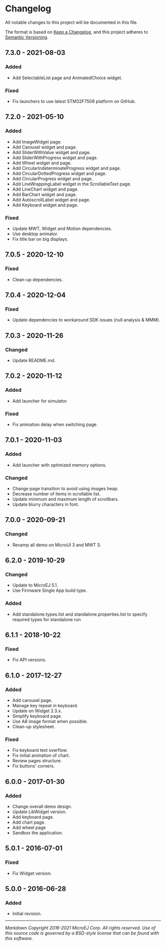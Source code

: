 # Changelog

All notable changes to this project will be documented in this file.

The format is based on [Keep a Changelog](https://keepachangelog.com/en/1.0.0/),
and this project adheres to [Semantic Versioning](https://semver.org/spec/v2.0.0.html).

## 7.3.0 - 2021-08-03

### Added

- Add SelectableList page and AnimatedChoice widget.

### Fixed

- Fix launchers to use latest STM32F7508 platform on GitHub.

## 7.2.0 - 2021-05-10

### Added

- Add ImageWidget page.
- Add Carousel widget and page.
- Add SliderWithValue widget and page.
- Add SliderWithProgress widget and page.
- Add Wheel widget and page.
- Add CircularIndeterminateProgress widget and page.
- Add CircularDottedProgress widget and page.
- Add CircularProgress widget and page.
- Add LineWrappingLabel widget in the ScrollableText page.
- Add LineChart widget and page.
- Add BarChart widget and page.
- Add AutoscrollLabel widget and page.
- Add Keyboard widget and page.

### Fixed

- Update MWT, Widget and Motion dependencies.
- Use desktop animator.
- Fix title bar on big displays.

## 7.0.5 - 2020-12-10

### Fixed

- Clean-up dependencies.

## 7.0.4 - 2020-12-04

### Fixed

- Update dependencies to workaround SDK issues (null analysis & MMM).

## 7.0.3 - 2020-11-26

### Changed

- Update README.md.

## 7.0.2 - 2020-11-12

### Added

- Add launcher for simulator.

### Fixed

- Fix animation delay when switching page.

## 7.0.1 - 2020-11-03

### Added

- Add launcher with optimized memory options.

### Changed

- Change page transition to avoid using images heap.
- Decrease number of items in scrollable list.
- Update minimum and maximum length of scrollbars.
- Update blurry characters in font.

## 7.0.0 - 2020-09-21

### Changed

- Revamp all demo on MicroUI 3 and MWT 3.

## 6.2.0 - 2019-10-29

### Changed

- Update to MicroEJ 5.1.
- Use Firmware Single App build type.

### Added

- Add standalone.types.list and standalone.properties.list to specify required types for standalone run

## 6.1.1 - 2018-10-22

### Fixed

- Fix API versions.

## 6.1.0 - 2017-12-27

### Added

- Add carousel page.
- Manage key repeat in keyboard.
- Update on Widget 2.3.x.
- Simplify keyboard page.
- Use A8 image format when possible.
- Clean-up stylesheet.

### Fixed

- Fix keyboard text overflow.
- Fix initial animation of chart.
- Review pages structure.
- Fix buttons' corners.

## 6.0.0 - 2017-01-30

### Added

- Change overall demo design.
- Update LibWidget version.
- Add keyboard page.
- Add chart page.
- Add wheel page
- Sandbox the application.

## 5.0.1 - 2016-07-01

### Fixed

- Fix Widget version.

## 5.0.0 - 2016-06-28

### Added

- Initial revision.

---
_Markdown_ 
_Copyright 2016-2021 MicroEJ Corp. All rights reserved._
_Use of this source code is governed by a BSD-style license that can be found with this software._
